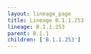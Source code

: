 ```yaml
---
layout: lineage_page
title: Lineage B.1.1.253
lineage: B.1.1.253
parent: B.1.1
children: ['B.1.1.253']
---
```

